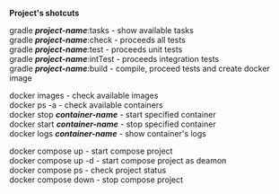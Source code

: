 **Project's shotcuts**

gradle ***project-name***:tasks    - show available tasks <br />
gradle ***project-name***:check    - proceeds all tests <br />
gradle ***project-name***:test     - proceeds unit tests <br />
gradle ***project-name***:intTest  - proceeds integration tests <br />
gradle ***project-name***:build    - compile, proceed tests and create docker image <br />

docker images - check available images <br />
docker ps -a  - check available containers <br />
docker stop ***container-name***   - start specified container <br />
docker start ***container-name***  - stop specified container <br />
docker logs ***container-name***   - show container's logs <br />

docker compose up    - start compose project <br />
docker compose up -d - start compose project as deamon <br />
docker compose ps    - check project status <br />
docker compose down  - stop compose project <br />

